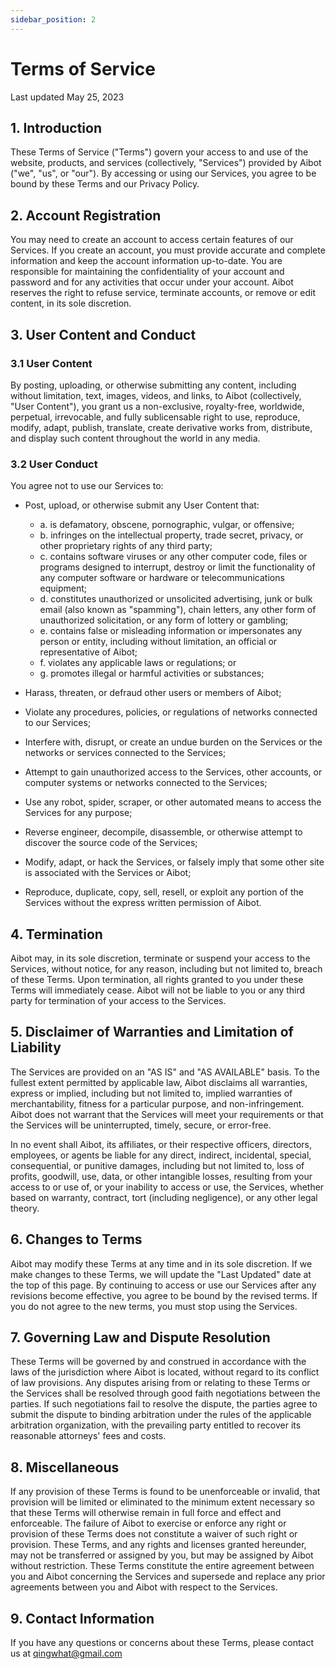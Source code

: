 ```yaml
---
sidebar_position: 2
---
```


# Terms of Service

Last updated May 25, 2023

## 1. Introduction

These Terms of Service ("Terms") govern your access to and use of the website, products, and services (collectively, "Services") provided by Aibot ("we", "us", or "our"). By accessing or using our Services, you agree to be bound by these Terms and our Privacy Policy.

## 2. Account Registration

You may need to create an account to access certain features of our Services. If you create an account, you must provide accurate and complete information and keep the account information up-to-date. You are responsible for maintaining the confidentiality of your account and password and for any activities that occur under your account. Aibot reserves the right to refuse service, terminate accounts, or remove or edit content, in its sole discretion.

## 3. User Content and Conduct

### 3.1 User Content

By posting, uploading, or otherwise submitting any content, including without limitation, text, images, videos, and links, to Aibot (collectively, "User Content"), you grant us a non-exclusive, royalty-free, worldwide, perpetual, irrevocable, and fully sublicensable right to use, reproduce, modify, adapt, publish, translate, create derivative works from, distribute, and display such content throughout the world in any media.

### 3.2 User Conduct

You agree not to use our Services to:

- Post, upload, or otherwise submit any User Content that:

  - a. is defamatory, obscene, pornographic, vulgar, or offensive;
  - b. infringes on the intellectual property, trade secret, privacy, or other proprietary rights of any third party;
  - c. contains software viruses or any other computer code, files or programs designed to interrupt, destroy or limit the functionality of any computer software or hardware or telecommunications equipment;
  - d. constitutes unauthorized or unsolicited advertising, junk or bulk email (also known as "spamming"), chain letters, any other form of unauthorized solicitation, or any form of lottery or gambling;
  - e. contains false or misleading information or impersonates any person or entity, including without limitation, an official or representative of Aibot;
  - f. violates any applicable laws or regulations; or
  - g. promotes illegal or harmful activities or substances;

- Harass, threaten, or defraud other users or members of Aibot;
- Violate any procedures, policies, or regulations of networks connected to our Services;
- Interfere with, disrupt, or create an undue burden on the Services or the networks or services connected to the Services;
- Attempt to gain unauthorized access to the Services, other accounts, or computer systems or networks connected to the Services;
- Use any robot, spider, scraper, or other automated means to access the Services for any purpose;
- Reverse engineer, decompile, disassemble, or otherwise attempt to discover the source code of the Services;
- Modify, adapt, or hack the Services, or falsely imply that some other site is associated with the Services or Aibot;
- Reproduce, duplicate, copy, sell, resell, or exploit any portion of the Services without the express written permission of Aibot.

## 4. Termination

Aibot may, in its sole discretion, terminate or suspend your access to the Services, without notice, for any reason, including but not limited to, breach of these Terms. Upon termination, all rights granted to you under these Terms will immediately cease. Aibot will not be liable to you or any third party for termination of your access to the Services.

## 5. Disclaimer of Warranties and Limitation of Liability

The Services are provided on an "AS IS" and "AS AVAILABLE" basis. To the fullest extent permitted by applicable law, Aibot disclaims all warranties, express or implied, including but not limited to, implied warranties of merchantability, fitness for a particular purpose, and non-infringement. Aibot does not warrant that the Services will meet your requirements or that the Services will be uninterrupted, timely, secure, or error-free.

In no event shall Aibot, its affiliates, or their respective officers, directors, employees, or agents be liable for any direct, indirect, incidental, special, consequential, or punitive damages, including but not limited to, loss of profits, goodwill, use, data, or other intangible losses, resulting from your access to or use of, or your inability to access or use, the Services, whether based on warranty, contract, tort (including negligence), or any other legal theory.

## 6. Changes to Terms

Aibot may modify these Terms at any time and in its sole discretion. If we make changes to these Terms, we will update the "Last Updated" date at the top of this page. By continuing to access or use our Services after any revisions become effective, you agree to be bound by the revised terms. If you do not agree to the new terms, you must stop using the Services.

## 7. Governing Law and Dispute Resolution

These Terms will be governed by and construed in accordance with the laws of the jurisdiction where Aibot is located, without regard to its conflict of law provisions. Any disputes arising from or relating to these Terms or the Services shall be resolved through good faith negotiations between the parties. If such negotiations fail to resolve the dispute, the parties agree to submit the dispute to binding arbitration under the rules of the applicable arbitration organization, with the prevailing party entitled to recover its reasonable attorneys' fees and costs.

## 8. Miscellaneous

If any provision of these Terms is found to be unenforceable or invalid, that provision will be limited or eliminated to the minimum extent necessary so that these Terms will otherwise remain in full force and effect and enforceable. The failure of Aibot to exercise or enforce any right or provision of these Terms does not constitute a waiver of such right or provision. These Terms, and any rights and licenses granted hereunder, may not be transferred or assigned by you, but may be assigned by Aibot without restriction. These Terms constitute the entire agreement between you and Aibot concerning the Services and supersede and replace any prior agreements between you and Aibot with respect to the Services.

## 9. Contact Information

If you have any questions or concerns about these Terms, please contact us at qingwhat@gmail.com
